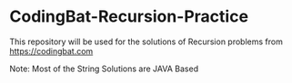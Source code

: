 # CodingBat-Recursion-Practice
This repository will be used for the solutions of Recursion problems from https://codingbat.com

Note: Most of the String Solutions are JAVA Based
